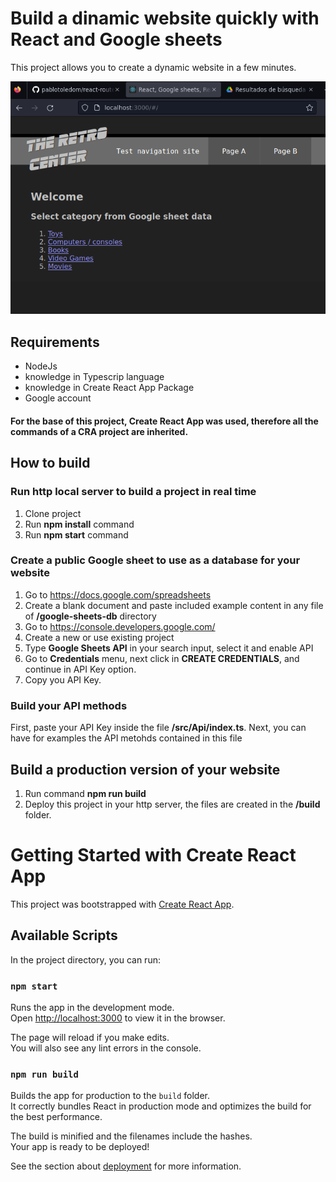 # Build a dinamic website quickly with React and Google sheets

This project allows you to create a dynamic website in a few minutes.


[![Example website](https://raw.githubusercontent.com/pablotoledom/react-routes-and-google-sheets/main/assets/screenshot_site_home.png)](https://raw.githubusercontent.com/pablotoledom/react-routes-and-google-sheets/main/assets/screenshot_site_home.png)

## Requirements

- NodeJs
- knowledge in Typescrip language
- knowledge in Create React App Package
- Google account

#### For the base of this project, Create React App was used, therefore all the commands of a CRA project are inherited.

## How to build

### Run http local server to build a project in real time
1. Clone project
2. Run **npm install** command
3. Run **npm start** command

### Create a public Google sheet to use as a database for your website

1. Go to https://docs.google.com/spreadsheets
2. Create a blank document and paste included example content in any file of **/google-sheets-db** directory
3. Go to https://console.developers.google.com/
4. Create a new or use existing project
5. Type **Google Sheets API** in your search input, select it and enable API
6. Go to **Credentials** menu, next click in **CREATE CREDENTIALS**, and continue in API Key option.
7. Copy you API Key.

### Build your API methods

First, paste your API Key inside the file **/src/Api/index.ts**. Next, you can have for examples the API metohds contained in this file

## Build a production version of your website

1. Run command **npm run build**
2. Deploy this project in your http server, the files are created in the **/build** folder.

# Getting Started with Create React App

This project was bootstrapped with [Create React App](https://github.com/facebook/create-react-app).

## Available Scripts

In the project directory, you can run:

### `npm start`

Runs the app in the development mode.\
Open [http://localhost:3000](http://localhost:3000) to view it in the browser.

The page will reload if you make edits.\
You will also see any lint errors in the console.

### `npm run build`

Builds the app for production to the `build` folder.\
It correctly bundles React in production mode and optimizes the build for the best performance.

The build is minified and the filenames include the hashes.\
Your app is ready to be deployed!

See the section about [deployment](https://facebook.github.io/create-react-app/docs/deployment) for more information.

